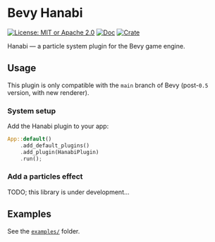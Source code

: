 # Bevy Hanabi

[![License: MIT or Apache 2.0](https://img.shields.io/badge/License-MIT%20or%20Apache2-yellow.svg)](./LICENSE) [![Doc](https://docs.rs/bevy_hanabi/badge.svg)](https://docs.rs/bevy_hanabi) [![Crate](https://img.shields.io/crates/v/bevy_hanabi.svg)](https://crates.io/crates/bevy_hanabi)

Hanabi — a particle system plugin for the Bevy game engine.

## Usage

This plugin is only compatible with the `main` branch of Bevy (post-`0.5` version, with new renderer).

### System setup

Add the Hanabi plugin to your app:

```rust
App::default()
    .add_default_plugins()
    .add_plugin(HanabiPlugin)
    .run();
```

### Add a particles effect

TODO; this library is under development...

## Examples

See the [`examples/`](https://github.com/djeedai/bevy_extra/tree/main/bevy_hanabi/examples) folder.
